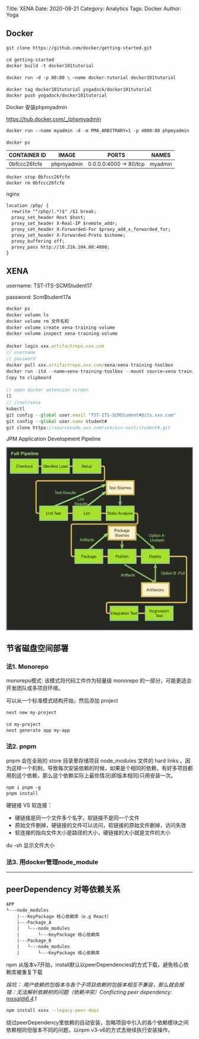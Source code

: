 Title: XENA
Date: 2020-08-21
Category: Analytics
Tags: Docker
Author: Yoga

## Docker

```
git clone https://github.com/docker/getting-started.git

cd getting-started
docker build -t docker101tutorial

docker run -d -p 80:80 \ —name docker-tutorial docker101tutorial

docker tag docker101tutorial yogadock/docker101tutorial
docker push yogadock/docker101tutorial

```
Docker 安装phpmyadmin

https://hub.docker.com/_/phpmyadmin

```
docker run --name myadmin -d -e PMA_ARBITRARY=1 -p 4000:80 phpmyadmin

docker ps
```

CONTAINER ID | IMAGE | PORTS | NAMES
| - | - | - | -
0bfccc26fcfe | phpmyadmin | 0.0.0.0:4000 -> 80/tcp | myadmin

```
docker stop 0bfccc26fcfe
docker rm 0bfccc26fcfe
```
nginx
```
location /php/ {
  rewrite "^/php/(.*)$" /$1 break;
  proxy_set_header Host $host;
  proxy_set_header X-Real-IP $remote_addr;
  proxy_set_header X-Forwarded-For $proxy_add_x_forwarded_for;
  proxy_set_header X-Forwarded-Proto $scheme;
  proxy_buffering off;
  proxy_pass http://10.216.104.80:4000;
}
```

## XENA

username: TST-ITS-SCMStudent17

password: Scm$tudent17a

```js
docker ps
docker volumn ls
docker volume rm 文件名和
docker volume create xena-training-volume
docker volume inspect xena-training-volume

docker login xxx.artifactrepo.xxx.com
// username
// password
docker pull xxx.artifactrepo.xxx.com/xena/xena-training-toolbox
docker run -itd --name=xena-training-toolbox --mount source=xena-training-volume,target=/root/xena xxx.artifactrepo.xxx.com/xena/xena-training-toolbox
Copy to clipboard

// open docker extension screen
ll
// /root/xena 
kubectl
git config --global user.email "TST-ITS-SCMStudent#@its.xxx.com"
git config --global user.name student#
git clone https://sourcecode.xxx.com/scm/asx-ncnl/student#.git
```

JPM Application Development Pipeline

![docker](img/jpm.png)

## 节省磁盘空间部署

### 法1. Monorepo

monorepo模式: 该模式将代码工件作为轻量级 monorepo 的一部分，可能更适合开发团队或多项目环境。

可以从一个标准模式结构开始，然后添加 project 

```
nest new my-project

cd my-project
nest generate app my-app
```

### 法2. pnpm

pnpm 会在全局的 store 目录里存储项目 node_modules 文件的 hard links 。因为这样一个机制，导致每次安装依赖的时候，如果是个相同的依赖，有好多项目都用到这个依赖，那么这个依赖实际上最优情况(即版本相同)只用安装一次。

```
npm i pnpm -g
pnpm install
```
硬链接 VS 软连接：

* 硬链接是同一个文件多个名字，软链接不是同一个文件
* 原始文件删掉，硬链接的文件可以访问，软链接的原始文件删掉，访问失效
* 软连接的指向文件大小是路径的大小，硬链接的大小就是文件的大小

du -sh 显示文件大小

### 法3. 用docker管理node_module

---

## peerDependency 对等依赖关系

```
APP
└---node_modules
    |---KeyPackage 核心依赖库（e.g React）
    |---Package_A
    |   └---node_modules
    |       └---KeyPackage 核心依赖库
    |---Package_B
    |   └---node_modules
    |       └---KeyPackage 核心依赖库
```

npm 从版本v7开始，install默认以peerDependencies的方式下载，避免核心依赖库被重复下载

_踩坑：
用户依赖的包版本与各个子项目依赖的包版本相互不兼容，那么就会报错：无法解析依赖树的问题（依赖冲突）Conflicting peer dependency: mssql@6.4.1_

```bash
npm install xxxx --legacy-peer-deps 
```
绕过peerDependency里依赖的自动安装，忽略项目中引入的各个依赖模块之间依赖相同但版本不同的问题，以npm v3-v6的方式去继续执行安装操作。
